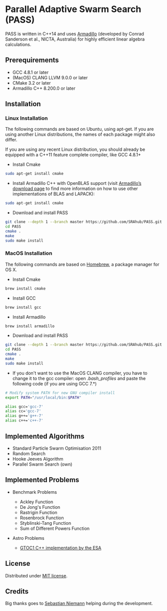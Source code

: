 # Parallel Adaptive Swarm Search (PASS)

PASS is written in C++14 and uses [Armadillo](http://arma.sourceforge.net/) (developed by Conrad Sanderson et al., NICTA, Australia) for highly efficient linear algebra calculations.

## Prerequirements

- GCC 4.8.1 or later 
- (MacOS) CLANG LLVM 9.0.0 or later
- CMake 3.2 or later
- Armadillo C++ 8.200.0 or later

## Installation

### Linux Installation

The following commands are based on Ubuntu, using apt-get. If you are using another Linux distributions, the names of each package might also differ.

If you are using any recent Linux distribution, you should already be equipped with a C++11 feature complete compiler, like GCC 4.8.1+

- Install Cmake

```bash
sudo apt-get install cmake
```

- Install Armadillo C++ with OpenBLAS support (visit [Armadillo’s download page](http://arma.sourceforge.net/download.html) to find more information on how to use other implementations of BLAS and LAPACK):

```bash
sudo apt-get install cmake
```

- Download and install PASS

```bash
git clone --depth 1 --branch master https://github.com/SRAhub/PASS.git
cd PASS
cmake .
make
sudo make install
```

### MacOS Installation

The following commands are based on [Homebrew](https://brew.sh), a package manager for OS X.

- Install Cmake

```bash
brew install cmake
```

- Install GCC

```bash
brew install gcc
```

- Install Armadillo

```bash
brew install armadillo
```

- Download and install PASS

```bash
git clone --depth 1 --branch master https://github.com/SRAhub/PASS.git
cd PASS
cmake .
make
sudo make install
```

- If you don't want to use the MacOS CLANG compiler, you have to change it to the gcc compiler: open *.bash_profiles* and paste the following code (if you are using GCC 7.*)

```bash
# Modify system PATH for new GNU compiler install
export PATH="/usr/local/bin:$PATH"

alias gcc='gcc-7'
alias cc='gcc-7'
alias g++='g++-7'
alias c++='c++-7'
```

## Implemented Algorithms

- Standard Particle Swarm Optimisation 2011
- Random Search
- Hooke Jeeves Algorithm
- Parallel Swarm Search (own)

## Implemented Problems

- Benchmark Problems
  - Ackley Function
  - De Jong's Function
  - Rastrigin Function
  - Rosenbrock Function
  - Styblinski-Tang Function
  - Sum of Different Powers Function

- Astro Problems
  - [GTOC1 C++ implementation by the ESA](http://www.esa.int/gsp/ACT/inf/projects/gtop/gtoc1.html)


## License

Distributed under [MIT license](http://opensource.org/licenses/MIT).

## Credits

Big thanks goes to [Sebastian Niemann](https://github.com/SebastianNiemann) helping during the development.
